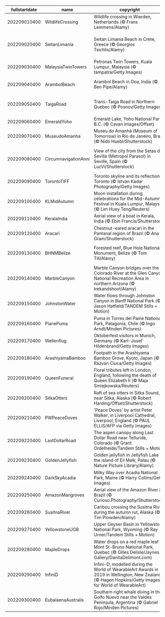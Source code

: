 |fullstartdate|name|copyright|title|image|
|--|--|--|--|--|
202209010400|WildlifeCrossing|Wildlife crossing in Wierden, Netherlands (© Frans Lemmens/Alamy)|Who uses this grassy bridge?|![](/en-CA/2022/09/202209010400WildlifeCrossing.jpg)|
202209020400|SeitanLimania|Seitan Limania Beach in Crete, Greece (© Georgios Tsichlis/Alamy)|This magical beach is worth the hike|![](/en-CA/2022/09/202209020400SeitanLimania.jpg)|
202209030400|MalaysiaTwinTowers|Petronas Twin Towers, Kuala Lumpur, Malaysia (© tampatra/Getty Images)|A pair of high achievers|![](/en-CA/2022/09/202209030400MalaysiaTwinTowers.jpg)|
202209040400|ArambolBeach|Arambol Beach in Goa, India (© Ben Pipe/Alamy)|The Riviera of India|![](/en-CA/2022/09/202209040400ArambolBeach.jpg)|
202209050400|TaigaRoad|Trans-Taiga Road in Northern Quebec (© Posnov/Getty Images)|A road not for the faint of heart|![](/en-CA/2022/09/202209050400TaigaRoad.jpg)|
202209060400|EmeraldYoho|Emerald Lake, Yoho National Park, B.C. (© Cavan Images/Offset)|Immersing in nature|![](/en-CA/2022/09/202209060400EmeraldYoho.jpg)|
202209070400|MuseudoAmanha|Museu do Amanhã (Museum of Tomorrow) in Rio de Janeiro, Brazil (© Nido Huebl/Shutterstock)|Back to the future|![](/en-CA/2022/09/202209070400MuseudoAmanha.jpg)|
202209080400|CircumnavigationAnni|View of the city from the Setas de Sevilla (Metropol Parasol) in Seville, Spain (© LucVi/Shutterstock)|What returned to this city 500 years ago?|![](/en-CA/2022/09/202209080400CircumnavigationAnni.jpg)|
202209090400|TorontoTIFF|Toronto skyline and its reflection, Toronto (© Istvan Kadar Photography/Getty Images)|Roll out the red carpet|![](/en-CA/2022/09/202209090400TorontoTIFF.jpg)|
202209100400|KLMidAutumn|Moon installation during celebrations for the Mid-Autumn Festival in Kuala Lumpur, Malaysia (© Lim Huey Teng/Reuters)|Getting starry-eyed at the moon|![](/en-CA/2022/09/202209100400KLMidAutumn.jpg)|
202209110400|KeralaIndia|Aerial view of a boat in Kerala, India (© Ebin Francis/Shutterstock)|God’s Own Country|![](/en-CA/2022/09/202209110400KeralaIndia.jpg)|
202209120400|Aracari|Chestnut-eared aracari in the Pantanal region of Brazil (© Ana Gram/Shutterstock)|A different kind of toucan|![](/en-CA/2022/09/202209120400Aracari.jpg)|
202209130400|BHNMBelize|Forested reef, Blue Hole National Monument, Belize (© Tom Till/Alamy)|The other great barrier reef|![](/en-CA/2022/09/202209130400BHNMBelize.jpg)|
202209140400|MarbleCanyon|Marble Canyon bridges over the Colorado River at the Glen Canyon National Recreation Area in northern Arizona (© trekandshoot/Alamy)|Bridging the gap two ways|![](/en-CA/2022/09/202209140400MarbleCanyon.jpg)|
202209150400|JohnstonWater|Water flows through Johnston Canyon in Banff National Park (© Jason Hatfield/TANDEM Stills + Motion)|A gem in the Rockies|![](/en-CA/2022/09/202209150400JohnstonWater.jpg)|
202209160400|PianePuma|Puma in Torres del Paine National Park, Patagonia, Chile (© Ingo Arndt/Minden Pictures)|Nimble and stealthy|![](/en-CA/2022/09/202209160400PianePuma.jpg)|
202209170400|Wellenflug|Oktoberfest visitors in Munich, Germany (© Karl-Josef Hildenbrand/Getty Images)|Swinging over Munich|![](/en-CA/2022/09/202209170400Wellenflug.jpg)|
202209180400|ArashiyamaBamboo|Footpath in the Arashiyama Bamboo Grove, Kyoto, Japan (© Razvan Ciuca/Getty Images)|A grove glows green|![](/en-CA/2022/09/202209180400ArashiyamaBamboo.jpg)|
202209190400|QueenFuneral|Floral tributes left in London, England, following the death of Queen Elizabeth II (© Maja Smiejkowska/Reuters)|Farewell, Ma’am|![](/en-CA/2022/09/202209190400QueenFuneral.jpg)|
202209200400|SitkaOtters|Raft of sea otters in Sitka Sound, near Sitka, Alaska (© Robert Harding/Offset/Shutterstock)|Teddy bears of the sea|![](/en-CA/2022/09/202209200400SitkaOtters.jpg)|
202209210400|PWPeaceDoves|'Peace Doves' by artist Peter Walker, in Liverpool Cathedral, Liverpool, England (© PAUL ELLIS/AFP via Getty Images)|A dramatic celebration of peace|![](/en-CA/2022/09/202209210400PWPeaceDoves.jpg)|
202209220400|LastDollarRoad|The aspen canopy along Last Dollar Road near Telluride, Colorado (© Grant Ordelheide/Tandem Stills + Motion)|Colours of Colorado|![](/en-CA/2022/09/202209220400LastDollarRoad.jpg)|
202209230400|GoldenJellyfish|Golden jellyfish in Jellyfish Lake on the island of Eil Malk, Palau (© Nature Picture Library/Alamy)|Jellies in a world of their own|![](/en-CA/2022/09/202209230400GoldenJellyfish.jpg)|
202209240400|DarkSkyAcadia|Milky Way over Acadia National Park, Maine (© Harry Collins/Getty Images)|Starry, starry night|![](/en-CA/2022/09/202209240400DarkSkyAcadia.jpg)|
202209250400|AmazonMangroves|Aerial view of the Amazon River in Brazil (© Curioso.Photography/Shutterstock)|The rivers run through us|![](/en-CA/2022/09/202209250400AmazonMangroves.jpg)|
202209260400|SusitnaRiver|Caribou crossing the Susitna River during the autumn rut, Alaska (© Tim Plowden/Alamy)|Time to make an impression|![](/en-CA/2022/09/202209260400SusitnaRiver.jpg)|
202209270400|YellowstoneUGB|Upper Geyser Basin in Yellowstone National Park, Wyoming (© Ray Urner/Tandem Stills + Motion)|Where fire and water meet|![](/en-CA/2022/09/202209270400YellowstoneUGB.jpg)|
202209280400|MapleDrops|Water drops on a red maple leaf in Mont St-Bruno National Park, Quebec (© Gilles Delisle/Jaynes Gallery/DanitaDelimont.com)|Shades of Fall|![](/en-CA/2022/09/202209280400MapleDrops.jpg)|
202209290400|InfiniD|Infini-D, modelled during the World of WearableArt Awards in 2019 in Wellington, New Zealand (© Hagen Hopkins/Getty Images for World of WearableArt)|Blurring the lines with wearable art|![](/en-CA/2022/09/202209290400InfiniD.jpg)|
202209300400|EubalaenaAustralis|Southern right whale diving in the Golfo Nuevo near the Valdes Peninsula, Argentina (© Gabriel Rojo/Minden Pictures)|Giants of the Southern Ocean|![](/en-CA/2022/09/202209300400EubalaenaAustralis.jpg)|
